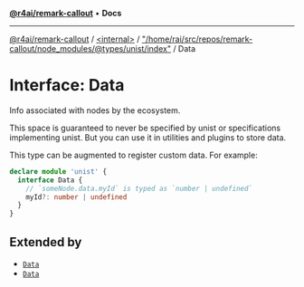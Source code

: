 [**@r4ai/remark-callout**](../../../../README.md) • **Docs**

***

[@r4ai/remark-callout](../../../../globals.md) / [\<internal\>](../../../README.md) / ["/home/rai/src/repos/remark-callout/node\_modules/@types/unist/index"](../README.md) / Data

# Interface: Data

Info associated with nodes by the ecosystem.

This space is guaranteed to never be specified by unist or specifications
implementing unist.
But you can use it in utilities and plugins to store data.

This type can be augmented to register custom data.
For example:

```ts
declare module 'unist' {
  interface Data {
    // `someNode.data.myId` is typed as `number | undefined`
    myId?: number | undefined
  }
}
```

## Extended by

- [`Data`](../../../interfaces/Data.md)
- [`Data`](../../../interfaces/Data.md)
